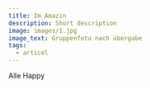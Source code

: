 ```yaml
---
title: Im Amazin
description: Short description
image: images/1.jpg
image_text: Gruppenfoto nach übergabe
tags:
  - articel
---
```


A﻿lle Happy
